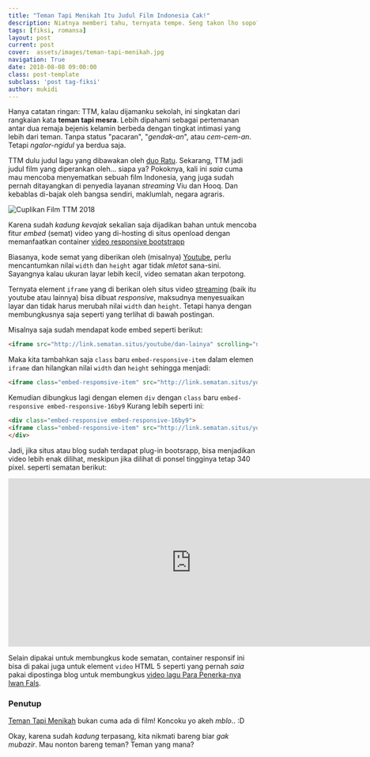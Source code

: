 ```yaml
---
title: "Teman Tapi Menikah Itu Judul Film Indonesia Cak!"
description: Niatnya memberi tahu, ternyata tempe. Seng takon lho sopo?
tags: [fiksi, romansa]
layout: post
current: post
cover:  assets/images/teman-tapi-menikah.jpg
navigation: True
date: 2018-08-08 09:00:00
class: post-template
subclass: 'post tag-fiksi'
author: mukidi
---
```

Hanya catatan ringan: TTM, kalau dijamanku sekolah, ini singkatan dari rangkaian kata **teman tapi mesra**. Lebih dipahami sebagai pertemanan antar dua remaja bejenis kelamin berbeda dengan tingkat intimasi yang lebih dari teman. Tanpa status "pacaran", "_gendak-an_", atau _cem-cem-an_. Tetapi _ngalor-ngidul_ ya berdua saja.

TTM dulu judul lagu yang dibawakan oleh [duo Ratu](https://id.m.wikipedia.org/wiki/Ratu_(grup_musik)). Sekarang, TTM jadi judul film yang diperankan oleh... siapa ya?  Pokoknya, kali ini _saia_ cuma mau mencoba menyematkan sebuah film Indonesia, yang juga sudah pernah ditayangkan di penyedia layanan _streaming_ Viu dan Hooq. Dan kebablas di-bajak oleh bangsa sendiri, maklumlah, negara agraris.

![Cuplikan Film TTM 2018](https://i0.wp.com/cinemapoetica.com/wp-content/uploads/2018/04/teman-tapi-menikah_hlgh_.jpg)

Karena sudah _kadung kevajak_ sekalian saja dijadikan bahan untuk mencoba fitur _embed_ (semat) video yang di-hosting di situs openload dengan memanfaatkan container [video responsive bootstrapp](https://getbootstrap.com/docs/4.1/utilities/embed/)

Biasanya, kode semat yang diberikan oleh (misalnya) [Youtube](https://www.youtube.com), perlu mencantumkan nilai `width` dan `height` agar tidak _mletot_ sana-sini. Sayangnya kalau ukuran layar lebih kecil, video sematan akan terpotong.

Ternyata element `iframe` yang di berikan oleh situs video [streaming](https://www.paciran.com/aplikasi-streaming-bola-eropa-paling-lengkap) (baik itu youtube atau lainnya) bisa dibuat _responsive_, maksudnya menyesuaikan layar dan tidak harus merubah nilai `width` dan `height`. Tetapi hanya dengan membungkusnya saja seperti yang terlihat di bawah postingan.

Misalnya saja sudah mendapat kode embed seperti berikut:
```html
<iframe src="http://link.sematan.situs/youtube/dan-lainya" scrolling="no" frameborder="0" width="740" height="340" allowfullscreen="true" webkitallowfullscreen="true" mozallowfullscreen="true"></iframe>
```
Maka kita tambahkan saja `class` baru `embed-responsive-item` dalam elemen `iframe` dan hilangkan nilai `width` dan `height` sehingga menjadi:
```html
<iframe class="embed-respomsive-item" src="http://link.sematan.situs/youtube/dan-lainya" scrolling="no" frameborder="0" allowfullscreen="true" webkitallowfullscreen="true" mozallowfullscreen="true"></iframe>
```
Kemudian dibungkus lagi dengan elemen `div` dengan `class` baru `embed-responsive embed-responsive-16by9` Kurang lebih seperti ini:
```html
<div class="embed-responsive embed-responsive-16by9">
<iframe class="embed-responsive-item" src="http://link.sematan.situs/youtube/dan-lainya" scrolling="no" width="740" height="340" frameborder="0" allowfullscreen="true" webkitallowfullscreen="true" mozallowfullscreen="true"></iframe>
</div> 
```
Jadi, jika situs atau blog sudah terdapat plug-in bootsrapp, bisa menjadikan video lebih enak dilihat, meskipun jika dilihat di ponsel tingginya tetap 340 pixel. seperti sematan berikut:

<iframe class="embed-responsive-item" src="https://oload.stream/embed/T2p1vC2mzrQ" scrolling="no" width="740" height="340" frameborder="0" allowfullscreen="true" webkitallowfullscreen="true" mozallowfullscreen="true"></iframe>

Selain dipakai untuk membungkus kode sematan, container responsif ini bisa di pakai juga untuk element `video` HTML 5 seperti yang pernah _saia_ pakai dipostinga blog untuk membungkus [video lagu Para Penerka-nya Iwan Fals](https://www.paciran.com/2018/08/23/para-penerka-iwan-fals-noah.html).

### Penutup

[Teman Tapi Menikah](/teman-tapi-menikah) bukan cuma ada di film! Koncoku yo akeh _mblo_.. :D

Okay, karena sudah _kadung_ terpasang, kita nikmati bareng biar _gak mubazir_. Mau nonton bareng teman? Teman yang mana?
